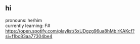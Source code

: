 ## hi

pronouns: he/him
<br/>
currently learning: F#
<br/>
https://open.spotify.com/playlist/5xUDgzg96ua8hMbIrKAKcf?si=f1bc83aa77304be4
